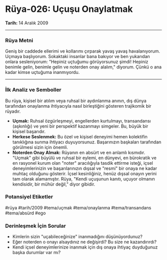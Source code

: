 # Rüya-026: Uçuşu Onaylatmak
**Tarih:** 14 Aralık 2009

---
### Rüya Metni

Geniş bir caddede ellerimi ve kollarımı çırparak yavaş yavaş havalanıyorum. Uçmaya başlıyorum. Sokaktaki insanlar bana bakıyor ve ben yukarıdan onlara sesleniyorum:
"Hepiniz uçtuğumu görüyorsunuz şimdi! Hepiniz benimle gelin, benimle gelin ve noterden onay alalım," diyorum. Çünkü o ana kadar kimse uçtuğuma inanmıyordu.

---
### İlk Analiz ve Semboller

Bu rüya, kişisel bir atılım veya ruhsal bir aydınlanma anının, dış dünya tarafından onaylanma ihtiyacıyla nasıl birleştiğini gösteren trajikomik bir rüyadır.

* **Uçmak:** Ruhsal özgürleşmeyi, engellerden kurtulmayı, transandansı (aşkınlığı) ve yeni bir perspektif kazanmayı simgeler. Bu, büyük bir kişisel başarıdır.
* **Herkese Seslenmek:** Bu özel ve kişisel deneyimi hemen kolektifin tanıklığına sunma ihtiyacı duyuyorsunuz. Başarınızın başkaları tarafından görülmesi sizin için önemli.
* **Noterden Onay Almak:** Rüyanın en absürt ve en anlamlı kısmıdır. "Uçmak" gibi büyülü ve ruhsal bir eylemi, en dünyevi, en bürokratik ve en rasyonel kurum olan "noter" aracılığıyla tasdik ettirme isteği, içsel deneyimlerinizin ve başarılarınızın dışsal ve "resmi" bir onaya ne kadar muhtaç olduğunu gösterir. İçsel kesinliğiniz, henüz dışsal onayın yerini tam olarak alamamıştır. Rüya, "Kendi uçuşunun kanıtı, uçuyor olmanın kendisidir, bir mühür değil," diyor gibidir.

### Potansiyel Etiketler
#rüya #tarih/2009 #tema/uçmak #tema/onaylanma #tema/transandans #tema/absürd #ego

### Derinleşmek İçin Sorular
* Kimlerin sizin "uçabileceğinize" inanmadığını düşünüyordunuz?
* Eğer noterden o onayı alsaydınız ne değişirdi? Bu size ne kazandırırdı?
* Kendi içsel deneyimlerinize inanmak için dış onaya ihtiyaç duyduğunuz başka durumlar var mı?